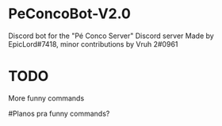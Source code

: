 # PeConcoBot-V2.0
Discord bot for the "Pé Conco Server" Discord server
Made by EpicLord#7418, minor contributions by Vruh 2#0961
# TODO
More funny commands

#Planos pra funny commands?
